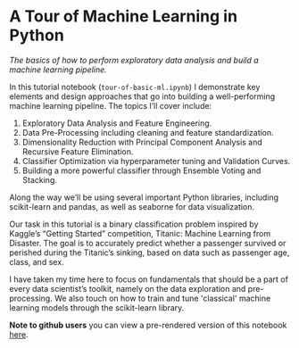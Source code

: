 # A Tour of Machine Learning in Python

*The basics of how to perform exploratory data analysis and build a machine learning pipeline.*

In this tutorial notebook (`tour-of-basic-ml.ipynb`) I demonstrate key elements and design approaches that go into building a well-performing machine learning pipeline. The topics I’ll cover include:

1. Exploratory Data Analysis and Feature Engineering.
2. Data Pre-Processing including cleaning and feature standardization.
3. Dimensionality Reduction with Principal Component Analysis and Recursive Feature Elimination.
4. Classifier Optimization via hyperparameter tuning and Validation Curves.
5. Building a more powerful classifier through Ensemble Voting and Stacking.

Along the way we’ll be using several important Python libraries, including scikit-learn and pandas, as well as seaborne for data visualization.

Our task in this tutorial is a binary classification problem inspired by Kaggle’s “Getting Started” competition, Titanic: Machine Learning from Disaster. The goal is to accurately predict whether a passenger survived or perished during the Titanic’s sinking, based on data such as passenger age, class, and sex. 

I have taken my time here to focus on fundamentals that should be a part of every data scientist’s toolkit, namely on the data exploration and pre-processing. We also touch on how to train and tune 'classical' machine learning models through the scikit-learn library. 

**Note to github users** you can view a pre-rendered version of this notebook [here](http://rpmarchildon.com/ai-titanic/).